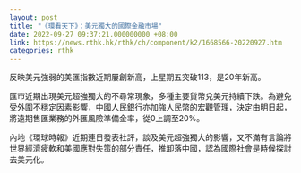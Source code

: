 ```yaml
---
layout: post
title: "《環看天下》：美元獨大的國際金融市場"
date: 2022-09-27 09:37:21.000000000 +08:00
link: https://news.rthk.hk/rthk/ch/component/k2/1668566-20220927.htm
categories: rthk
---
```


反映美元強弱的美匯指數近期屢創新高，上星期五突破113，是20年新高。

匯市近期出現美元超強獨大的不尋常現象，多種主要貨幣兌美元持續下跌。為避免受外圍不穩定因素影響，中國人民銀行亦加強人民幣的宏觀管理，決定由明日起，將遠期售匯業務的外匯風險準備金率，從0上調至20%。

內地《環球時報》近期連日發表社評，談及美元超強獨大的影響，又不滿有言論將世界經濟疲軟和美國應對失策的部分責任，推卸落中國，認為國際社會是時候探討去美元化。
